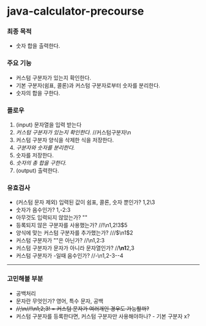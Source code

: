 # java-calculator-precourse

### 최종 목적

- 숫자 합을 출력한다.

### 주요 기능

- 커스텀 구분자가 있는지 확인한다.
- 기본 구분자(쉼표, 콜론)과 커스텀 구분자로부터 숫자를 분리한다.
- 숫자의 합을 구한다.

### 플로우

1. (input) 문자열을 입력 받는다
2. _커스텀 구분자가 있는지 확인한다._ //커스텀구분자\\n
3. 커스텀 구분자 양식을 삭제한 식을 저장한다.
4. _구분자와 숫자를 분리한다._
5. 숫자를 저장한다.
6. _숫자의 총 합을 구한다._
7. (output) 출력한다.

### 유효검사

- (커스텀 문자 제외) 입력된 값이 쉼표, 콜론, 숫자 뿐인가? 1,2\\3
- 숫자가 음수인가? 1,-2:3
- 아무것도 입력되지 않았는가? ""
- 등록되지 않은 구분자를 사용했는가? //!\\n1,2!3$5
- 양식에 맞는 커스텀 구분자를 추가했는가? ///$\n1$2
- 커스텀 구분자가 ""은 아닌가? //\\n1,2:3
- 커스텀 구분자가 문자가 아니라 문자열인가? //**\\n1**2,3
- 커스텀 구분자가 -일때 음수인가? //-\\n1,2-3--4

---

### 고민해볼 부분

- 공백처리
- 문자란 무엇인가? 영어, 특수 문자, 공백
- ~~//;\n//!\n1;2;3! = 커스텀 문자가 여러개인 경우도 가능할까?~~
- 커스텀 구분자를 등록한다면, 커스텀 구분자만 사용해야하나? - 기본 구분자 x?
